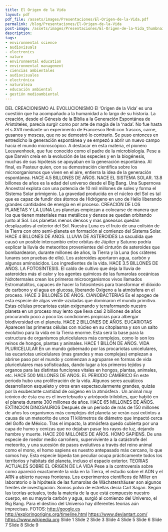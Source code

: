 ```yaml
---
title: El Origen de la Vida
layout: pdf
pdf_file: /assets/images/Presentaciones/El-Origen-de-la-Vida.pdf
permalink: /blog/Presentaciones/El-Origen-de-la-Vida
post-image: /assets/images/Presentaciones/El-Origen-de-la-Vida_thumbnail.png
description:
tags:
- environmental science
- audiovisuals
- electronics
- nature
- environmental education
- environmental management
- ciencias ambientales
- audiovisuales
- electrónica
- naturaleza
- educación ambiental
- gestión medioambiental
---
```


DEL CREACIONISMO AL EVOLUCIONISMO El ‘Origen de la Vida’ es una cuestión que ha acompañado a la humanidad a lo largo de su historia. La creación, desde el Génesis de la Biblia a la Generación Espontánea de Aristóteles, parecía surgir como por arte de magia de la ‘nada’. No fue hasta el s.XVII mediante un experimento de Francesco Redi con frascos, carne, gusanos y moscas, que no se demostró lo contrario. Se puso entonces en entredicho la generación espontánea y se empezó a abrir un nuevo campo hacia el mundo microscópico. A destacar en esta materia, el pionero Leeuwenhoek, que fue conocido como el padre de la microbiología. Pese a que Darwin creía en la evolución de las especies y en la biogénesis, muchas de sus hipótesis se apoyaban en la generación espontánea. Al final, es Pasteur quien, con su demostración científica sobre los microorganismos que viven en el aire, entierra la idea de la generación espontánea. HACE 4.5 BILLONES DE AÑOS. NACE EL SISTEMA SOLAR. 13.8 billones de años es la edad del universo desde el Big Bang. Una Supernova Ancestral explota con una potencia de 10 mil millones de soles y forma el Sistema Solar primigenio. La gravedad producida en el núcleo del Sol es tal que es capaz de fundir dos átomos de Hidrógeno en uno de Helio liberando grandes cantidades de energía en el proceso. CREACIÓN DE LOS PLANETAS Y LA LUNA Los planetas empiezan a colocarse de manera que los que tienen materiales mas metálicos y densos se quedan orbitando junto al Sol. Los planetas menos densos y mas gaseosos quedan desplazados al exterior del Sol. Nuestra Luna es el fruto de una colisión de la Tierra con otro semi-planeta en formación al comienzo del Sistema Solar. HACE 4 BILLONES DE AÑOS. LLUVIA DE ASTEROIDES La sacudida que causó un posible intercambio entre orbitas de Júpiter y Saturno podría explicar la lluvia de meteoritos provenientes del cinturón de asteroides que bombardearon, durante millones de años, la Tierra y la Luna (los cráteres lunares son pruebas de ello). Los asteroides aportaron agua, carbón y algunos aminoácidos. Los ingredientes de la vida. HACE 3.5 BILLONES DE AÑOS. LA FOTOSÍNTESIS. El caldo de cultivo que deja la lluvia de asteroides más el calor y los agentes químicos de las fumarolas oceánicas hidrotermales crean los primeros microorganismos vivos llamados Estromatolitos, capaces de hacer la fotosíntesis para transformar el dióxido de carbono y el agua en glucosa, liberando Oxigeno a la atmósfera en el proceso. HACE 3 BILLONES DE AÑOS. CIANOBACTERIAS Es el apogeo de esta especie de algas verde-azuladas que dominaron el mundo primitivo. Estas células procariotas están oxigenando y terraformando nuestro planeta en un proceso muy lento que lleva casi 2 billones de años procurando poco a poco las condiciones propicias para albergar biodiversidad en el planeta. HACE 2 BILLONES DE AÑOS. EUCARIOTAS Aparecen las primeras células con núcleo en su citoplasma y son un salto evolutivo para la vida en la Tierra enorme. Esta será la base para la estructura de organismos pluricelulares más complejos, como lo son los reinos de hongos, plantas y animales. HACE 1 BILLÓN DE AÑOS. VIDA PLURICELULAR En un mundo gobernado por las procariotas unicelulares, las eucariotas unicelulares (mas grandes y mas complejas) empiezan a abrirse paso por el mundo y comienzan a agruparse en formas de vida pluricelulares mas sofisticadas, dando lugar a los primeros tejidos y organos para las distintas funciones vitales en hongos, plantas, animales, etc. HACE 500 MILLONES DE AÑOS. EL PERIODO CÁMBRICO En este periodo hubo una proliferación de la vida. Algunos seres acuáticos desarrollaron esqueleto y otros eran espectacularmente grandes, quizás por la exuberante cantidad de oxígeno en la atmósfera . Un animal muy icónico de ésta era es el invertebrado y artrópodo trilobites, que habitó en el planeta durante 300 millones de años. HACE 65 MILLONES DE AÑOS. EXTINCIÓN DINOSAURIOS Después de un periodo de más de 150 millones de años los organismos más complejos del planeta se verán casi extintos a causa de un meteorito de unos 11 kilómetros de diámetro que impactó cerca del Golfo de México. Tras el impacto, la atmósfera quedo cubierta por una capa de humo y cenizas que no dejaban pasar los rayos de luz, dejando hambre y muerte. HACE 200 MILLONES DE AÑOS. HOMO SAPIENS. De una especie de roedor medio carroñero, superviviente a la catástrofe del meteorito, y una sucesión de pasos evolutivos a través del reino animal como el mono, el homo sapiens es nuestro antepasado más cercano, lo que somos hoy. Esta especie bípeda tan peculiar ocupa prácticamente todos los territorios y hábitats del planeta, incluso el espacio exterior. TEORIAS ACTUALES SOBRE EL ORIGEN DE LA VIDA Pese a la controversia sobre como apareció exactamente la vida en la Tierra, el estudio sobre el ADN y el ARN a abierto nuevas fronteras. Los experimentos científicos de Miller en laboratorio o la hipótesis de las fumarolas de Wächstershäuser son algunos frentes de investigación. Somos polvo de estrellas decía Carl Sagan. Según las teorías actuales, toda la materia de la que está compuesto nuestro cuerpo, en su mayoría carbón y agua, surgió al comienzo del Universo, el Big Bang. Para el destino del Universo hay diferentes teorías aún imprecisas. FOTOS: http://google.es http://exploringorigins.org/timeline.html https://www.deviantart.com/ https://www.wikipedia.org Slide 1 Slide 2 Slide 3 Slide 4 Slide 5 Slide 6 Slide 7 Slide 8 Slide 9

